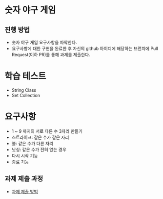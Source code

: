 # 숫자 야구 게임
## 진행 방법
* 숫자 야구 게임 요구사항을 파악한다.
* 요구사항에 대한 구현을 완료한 후 자신의 github 아이디에 해당하는 브랜치에 Pull Request(이하 PR)를 통해 과제를 제출한다.

# 학습 테스트
* String Class  
* Set Collection

# 요구사항
* 1 ~ 9 까지의 서로 다른 수 3자리 만들기
* 스트라이크: 같은 수가 같은 자리
* 볼: 같은 수가 다른 자리
* 낫싱: 같은 수가 전혀 없는 경우
* 다시 시작 기능
* 종료 기능

## 과제 제출 과정
* [과제 제출 방법](https://github.com/next-step/nextstep-docs/tree/master/precourse)
